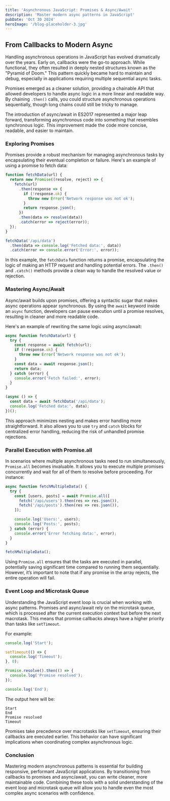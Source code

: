 ```yaml
---
title: 'Asynchronous JavaScript: Promises & Async/Await'
description: 'Master modern async patterns in JavaScript'
pubDate: 'Oct 30 2024'
heroImage: '/blog-placeholder-3.jpg'
---
```


## From Callbacks to Modern Async

Handling asynchronous operations in JavaScript has evolved dramatically over the years. Early on, callbacks were the go-to approach. While functional, they often resulted in deeply nested structures known as the "Pyramid of Doom." This pattern quickly became hard to maintain and debug, especially in applications requiring multiple sequential async tasks.

Promises emerged as a cleaner solution, providing a chainable API that allowed developers to handle async logic in a more linear and readable way. By chaining `.then()` calls, you could structure asynchronous operations sequentially, though long chains could still be tricky to manage.

The introduction of async/await in ES2017 represented a major leap forward, transforming asynchronous code into something that resembles synchronous logic. This improvement made the code more concise, readable, and easier to maintain.

### Exploring Promises

Promises provide a robust mechanism for managing asynchronous tasks by encapsulating their eventual completion or failure. Here's an example of using a promise to fetch data:

```javascript
function fetchData(url) {
  return new Promise((resolve, reject) => {
    fetch(url)
      .then(response => {
        if (!response.ok) {
          throw new Error('Network response was not ok');
        }
        return response.json();
      })
      .then(data => resolve(data))
      .catch(error => reject(error));
  });
}

fetchData('/api/data')
  .then(data => console.log('Fetched data:', data))
  .catch(error => console.error('Error:', error));
```

In this example, the `fetchData` function returns a promise, encapsulating the logic of making an HTTP request and handling potential errors. The `.then()` and `.catch()` methods provide a clean way to handle the resolved value or rejection.

### Mastering Async/Await

Async/await builds upon promises, offering a syntactic sugar that makes async operations appear synchronous. By using the `await` keyword inside an `async` function, developers can pause execution until a promise resolves, resulting in cleaner and more readable code.

Here's an example of rewriting the same logic using async/await:

```javascript
async function fetchData(url) {
  try {
    const response = await fetch(url);
    if (!response.ok) {
      throw new Error('Network response was not ok');
    }
    const data = await response.json();
    return data;
  } catch (error) {
    console.error('Fetch failed:', error);
  }
}

(async () => {
  const data = await fetchData('/api/data');
  console.log('Fetched data:', data);
})();
```

This approach minimizes nesting and makes error handling more straightforward. It also allows you to use `try` and `catch` blocks for centralized error handling, reducing the risk of unhandled promise rejections.

### Parallel Execution with Promise.all

In scenarios where multiple asynchronous tasks need to run simultaneously, `Promise.all` becomes invaluable. It allows you to execute multiple promises concurrently and wait for all of them to resolve before proceeding. For instance:

```javascript
async function fetchMultipleData() {
  try {
    const [users, posts] = await Promise.all([
      fetch('/api/users').then(res => res.json()),
      fetch('/api/posts').then(res => res.json()),
    ]);

    console.log('Users:', users);
    console.log('Posts:', posts);
  } catch (error) {
    console.error('Error fetching data:', error);
  }
}

fetchMultipleData();
```

Using `Promise.all` ensures that the tasks are executed in parallel, potentially saving significant time compared to running them sequentially. However, it’s important to note that if any promise in the array rejects, the entire operation will fail.

### Event Loop and Microtask Queue

Understanding the JavaScript event loop is crucial when working with async patterns. Promises and async/await rely on the microtask queue, which is processed after the current execution context but before the next macrotask. This means that promise callbacks always have a higher priority than tasks like `setTimeout`.

For example:

```javascript
console.log('Start');

setTimeout(() => {
  console.log('Timeout');
}, 0);

Promise.resolve().then(() => {
  console.log('Promise resolved');
});

console.log('End');
```

The output here will be:

```
Start
End
Promise resolved
Timeout
```

Promises take precedence over macrotasks like `setTimeout`, ensuring their callbacks are executed earlier. This behavior can have significant implications when coordinating complex asynchronous logic.

### Conclusion

Mastering modern asynchronous patterns is essential for building responsive, performant JavaScript applications. By transitioning from callbacks to promises and async/await, you can write cleaner, more maintainable code. Combining these tools with a solid understanding of the event loop and microtask queue will allow you to handle even the most complex async scenarios with confidence.
